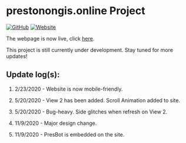 # prestonongis.online Project

[![GitHub](https://img.shields.io/github/license/preston4896/preston4896.github.io?color=blue&style=flat-square)](https://github.com/preston4896/preston4896.github.io/blob/master/LICENSE)
[![Website](https://img.shields.io/website?down_color=red&down_message=offline&style=flat-square&up_color=brightgreen&up_message=online&url=https%3A%2F%2Fprestonongis.online)](https://prestonongis.online/)

The webpage is now live, click [here](https://prestonongis.online).

This project is still currently under development. Stay tuned for more updates!

## Update log(s):

1. 2/23/2020 - Website is now mobile-friendly.

2. 5/20/2020 - View 2 has been added. Scroll Animation added to site.

3. 5/20/2020 - Bug-heavy. Side glitches when refresh on View 2.

4. 11/9/2020 - Major design change.

5. 11/9/2020 - PresBot is embedded on the site.